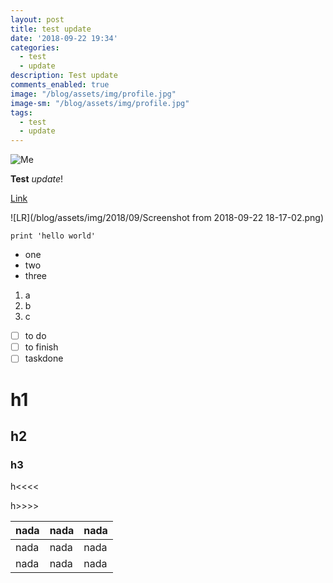 ```yaml
---
layout: post
title: test update
date: '2018-09-22 19:34'
categories:
  - test
  - update
description: Test update
comments_enabled: true
image: "/blog/assets/img/profile.jpg"
image-sm: "/blog/assets/img/profile.jpg"
tags:
  - test
  - update
---
```

![Me](/blog/assets/img/profile.jpg)

**Test** _update_!

[Link](www.google.com)

![LR](/blog/assets/img/2018/09/Screenshot from 2018-09-22 18-17-02.png)

`print 'hello world'`

- one
- two
- three

1. a
2. b
3. c


- [ ] to do
- [ ] to finish
- [ ] taskdone

# h1

## h2

### h3

h<<<<

h>>>>

nada | nada | nada
-----|------|-----
nada | nada | nada
nada | nada | nada
